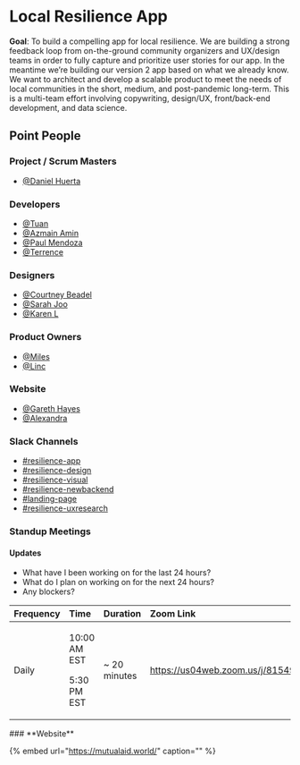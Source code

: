 # Local Resilience App

**Goal**: To build a compelling app for local resilience. We are building a strong feedback loop from on-the-ground community organizers and UX/design teams in order to fully capture and prioritize user stories for our app. In the meantime we’re building our version 2 app based on what we already know. We want to architect and develop a scalable product to meet the needs of local communities in the short, medium, and post-pandemic long-term. This is a multi-team effort involving copywriting, design/UX, front/back-end development, and data science.

## **Point People**

### **Project / Scrum Masters**

* [@Daniel Huerta](https://mutualaidworld.slack.com)

### **Developers**

* [@Tuan](https://mutualaidworld.slack.com/team/UVD8UBX0B) 
* [@Azmain Amin](https://mutualaidworld.slack.com/team/U010CJL9F2T)
* [@Paul Mendoza](https://app.slack.com/team/U011F9USMMF)
* [@Terrence](https://app.slack.com/team/U010CLC1R6J)

### **Designers**

* [@Courtney Beadel](https://mutualaidworld.slack.com)
* [@Sarah Joo](https://mutualaidworld.slack.com)
* [@Karen L](https://mutualaidworld.slack.com)

### **Product Owners**

* [@Miles](https://mutualaidworld.slack.com/team/U0109L8SYH3) 
* [@Linc](https://mutualaidworld.slack.com/team/UVDGL2V97) 

### **Website**

* [@Gareth Hayes](https://app.slack.com/team/U011J9S1VMX)
* [@Alexandra](https://app.slack.com/team/U011BKP4NHM)

### **Slack Channels**

* [\#resilience-app](https://mutualaidworld.slack.com/archives/C010VC3EN2G)
* [\#resilience-design](https://mutualaidworld.slack.com)
* [\#resilience-visual](https://mutualaidworld.slack.com)
* [\#resilience-newbackend](https://mutualaidworld.slack.com)
* [\#landing-page](https://mutualaidworld.slack.com)
* [\#resilience-uxresearch](https://mutualaidworld.slack.com)

### Standup Meetings

#### Updates

* What have I been working on for the last 24 hours?
* What do I plan on working on for the next 24 hours?
* Any blockers?

<table>
  <thead>
    <tr>
      <th style="text-align:left">Frequency</th>
      <th style="text-align:left">Time</th>
      <th style="text-align:left">Duration</th>
      <th style="text-align:left">Zoom Link</th>
    </tr>
  </thead>
  <tbody>
    <tr>
      <td style="text-align:left">Daily</td>
      <td style="text-align:left">
        <p>10:00 AM EST</p>
        <p>5:30 PM EST</p>
      </td>
      <td style="text-align:left">~ 20 minutes</td>
      <td style="text-align:left"><a href="https://us04web.zoom.us/j/815495144">https://us04web.zoom.us/j/815495144</a>
      </td>
    </tr>
  </tbody>
</table>### **Website**

{% embed url="https://mutualaid.world/" caption="" %}

